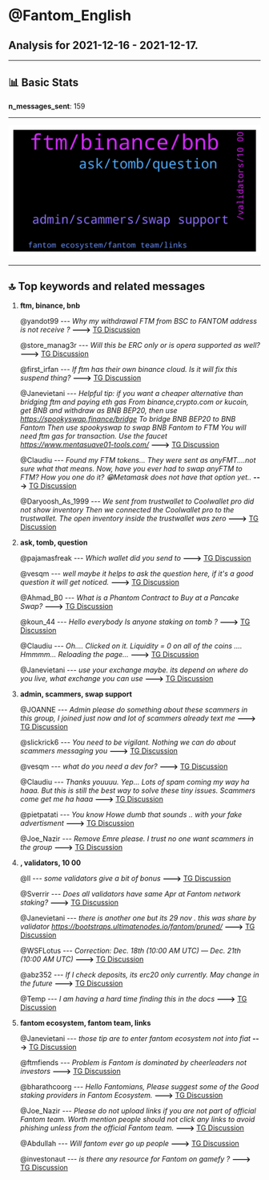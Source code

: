 # **@Fantom_English**
 ## Analysis for **2021-12-16** - **2021-12-17**.

---

## 📊 **Basic Stats**

**n_messages_sent**: 159

---
![wordcloud](Fantom_English_1Days_wordcloud.png)

---


## 🔝 **Top keywords and related messages**

1. **ftm, binance, bnb**

    @yandot99 --- *Why my withdrawal FTM from BSC to FANTOM address is not receive ?* **--->** [TG Discussion](https://t.me/Fantom_English/612177)

    @store_manag3r --- *Will this be ERC only or is opera supported as well?* **--->** [TG Discussion](https://t.me/Fantom_English/612215)

    @first_irfan --- *If ftm has their own binance cloud. Is it will fix this suspend thing?* **--->** [TG Discussion](https://t.me/Fantom_English/612473)

    @Janevietani --- *Helpful tip:   if you want a cheaper alternative than bridging ftm and paying eth gas From binance,crypto.com or kucoin, get BNB and withdraw as BNB BEP20, then use https://spookyswap.finance/bridge To bridge BNB BEP20 to BNB Fantom Then use spookyswap to swap BNB Fantom to FTM  You will need ftm gas for transaction. Use the faucet https://www.mentasuave01-tools.com/* **--->** [TG Discussion](https://t.me/Fantom_English/612630)

    @Claudiu --- *Found my FTM tokens... They were sent as anyFMT....not sure what that means. Now, have you ever had to swap anyFTM to FTM? How you one do it? 😁Metamask does not have that option yet..* **--->** [TG Discussion](https://t.me/Fantom_English/612561)

    @Daryoosh_As_1999 --- *We sent from trustwallet to Coolwallet pro did not show inventory Then we connected the Coolwallet pro to the trustwallet. The open inventory inside the trustwallet was zero* **--->** [TG Discussion](https://t.me/Fantom_English/612156)

2. **ask, tomb, question**

    @pajamasfreak --- *Which wallet did you send to* **--->** [TG Discussion](https://t.me/Fantom_English/612155)

    @vesqm --- *well maybe it helps to ask the question here, if it's a good question it will get noticed.* **--->** [TG Discussion](https://t.me/Fantom_English/612590)

    @Ahmad_B0 --- *What is a Phantom Contract to Buy at a Pancake Swap?* **--->** [TG Discussion](https://t.me/Fantom_English/612693)

    @koun_44 --- *Hello everybody Is anyone staking on tomb ?* **--->** [TG Discussion](https://t.me/Fantom_English/612502)

    @Claudiu --- *Oh.... Clicked on it. Liquidity = 0 on all of the coins .... Hmmmm... Reloading the page...* **--->** [TG Discussion](https://t.me/Fantom_English/612546)

    @Janevietani --- *use your exchange maybe. its depend on where do you live, what exchange you can use* **--->** [TG Discussion](https://t.me/Fantom_English/612661)

3. **admin, scammers, swap support**

    @JOANNE --- *Admin please do something about these scammers in this group, I joined just now and lot of scammers already text me* **--->** [TG Discussion](https://t.me/Fantom_English/612004)

    @slickrick6 --- *You need to be vigilant. Nothing we can do about scammers messaging you* **--->** [TG Discussion](https://t.me/Fantom_English/612008)

    @vesqm --- *what do you need a dev for?* **--->** [TG Discussion](https://t.me/Fantom_English/612588)

    @Claudiu --- *Thanks youuuu. Yep... Lots of spam coming my way ha haaa. But this is still the best way to solve these tiny issues. Scammers come get me ha haaa* **--->** [TG Discussion](https://t.me/Fantom_English/612565)

    @pietpatati --- *You know Howe dumb that sounds .. with your fake advertisment* **--->** [TG Discussion](https://t.me/Fantom_English/612400)

    @Joe_Nazir --- *Remove Emre please. I trust no one want scammers in the group* **--->** [TG Discussion](https://t.me/Fantom_English/612363)

4. **, validators, 10 00**

    @ll --- *some validators give a bit of bonus* **--->** [TG Discussion](https://t.me/Fantom_English/612684)

    @Sverrir --- *Does all validators have same Apr at Fantom network staking?* **--->** [TG Discussion](https://t.me/Fantom_English/612679)

    @Janevietani --- *there is another one but its 29 nov . this was share by validator https://bootstraps.ultimatenodes.io/fantom/pruned/* **--->** [TG Discussion](https://t.me/Fantom_English/612083)

    @WSFLotus --- *Correction: Dec. 18th (10:00 AM UTC) — Dec. 21th (10:00 AM UTC)* **--->** [TG Discussion](https://t.me/Fantom_English/612646)

    @abz352 --- *If I check deposits, its erc20 only currently. May change in the future* **--->** [TG Discussion](https://t.me/Fantom_English/612334)

    @Temp --- *I am having a hard time finding this in the docs* **--->** [TG Discussion](https://t.me/Fantom_English/611972)

5. **fantom ecosystem, fantom team, links**

    @Janevietani --- *those tip are to enter fantom ecosystem not into fiat* **--->** [TG Discussion](https://t.me/Fantom_English/612657)

    @ftmfiends --- *Problem is Fantom is dominated by cheerleaders not investors* **--->** [TG Discussion](https://t.me/Fantom_English/612455)

    @bharathcoorg --- *Hello Fantomians, Please suggest some of the Good staking providers in Fantom Ecosystem.* **--->** [TG Discussion](https://t.me/Fantom_English/612374)

    @Joe_Nazir --- *Please do not upload links if you are not part of official Fantom team.  Worth mention people should not click any links to avoid phishing unless from the official Fantom team.* **--->** [TG Discussion](https://t.me/Fantom_English/612364)

    @Abdullah --- *Will fantom ever go up people* **--->** [TG Discussion](https://t.me/Fantom_English/611909)

    @investonaut --- *is there any resource for Fantom on gamefy ?* **--->** [TG Discussion](https://t.me/Fantom_English/612110)

